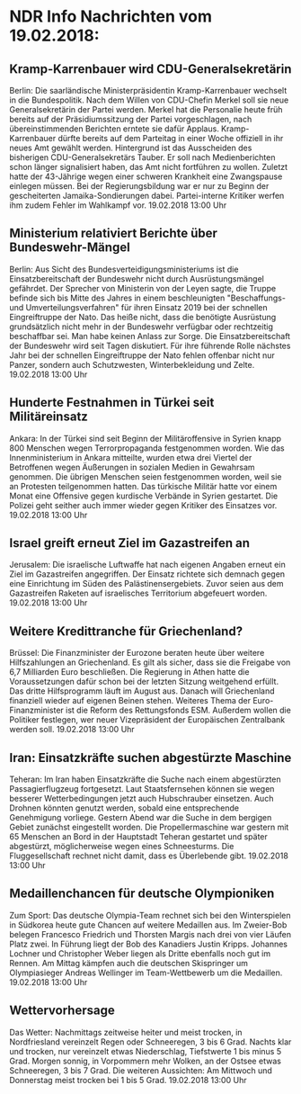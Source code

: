 # NDR Info Nachrichten vom 19.02.2018:


## Kramp-Karrenbauer wird CDU-Generalsekretärin
Berlin:	Die saarländische Ministerpräsidentin Kramp-Karrenbauer wechselt in die Bundespolitik. Nach dem Willen von CDU-Chefin Merkel soll sie neue Generalsekretärin der Partei werden. Merkel hat die Personalie heute früh bereits auf der Präsidiumssitzung der Partei vorgeschlagen, nach übereinstimmenden Berichten erntete sie dafür Applaus. Kramp-Karrenbauer dürfte bereits auf dem Parteitag in einer Woche offiziell in ihr neues Amt gewählt werden. Hintergrund ist das Ausscheiden des bisherigen CDU-Generalsekretärs Tauber. Er soll nach Medienberichten schon länger signalisiert haben, das Amt nicht fortführen zu wollen. Zuletzt hatte der 43-Jährige wegen einer schweren Krankheit eine Zwangspause einlegen müssen. Bei der Regierungsbildung war er nur zu Beginn der gescheiterten Jamaika-Sondierungen dabei. Partei-interne Kritiker werfen ihm zudem Fehler im Wahlkampf vor. 19.02.2018 13:00 Uhr 

## Ministerium relativiert Berichte über Bundeswehr-Mängel
Berlin: Aus Sicht des Bundesverteidigungsministeriums ist die Einsatzbereitschaft der Bundeswehr nicht durch Ausrüstungsmängel gefährdet. Der Sprecher von Ministerin von der Leyen sagte, die Truppe befinde sich bis Mitte des Jahres in einem beschleunigten "Beschaffungs- und Umverteilungsverfahren" für ihren Einsatz 2019 bei der schnellen Eingreiftruppe der Nato. Das heiße nicht, dass die benötigte Ausrüstung grundsätzlich nicht mehr in der Bundeswehr verfügbar oder rechtzeitig beschaffbar sei. Man habe keinen Anlass zur Sorge. Die Einsatzbereitschaft der Bundeswehr wird seit Tagen diskutiert. Für ihre führende Rolle nächstes Jahr bei der schnellen Eingreiftruppe der Nato fehlen offenbar nicht nur Panzer, sondern auch Schutzwesten, Winterbekleidung und Zelte. 19.02.2018 13:00 Uhr 

## Hunderte Festnahmen in Türkei seit Militäreinsatz
Ankara: In der Türkei sind seit Beginn der Militäroffensive in Syrien knapp 800 Menschen wegen Terrorpropaganda festgenommen worden. Wie das Innenministerium in Ankara mitteilte, wurden etwa drei Viertel der Betroffenen wegen Äußerungen in sozialen Medien in Gewahrsam genommen. Die übrigen Menschen seien festgenommen worden, weil sie an Protesten teilgenommen hatten. Das türkische Militär hatte vor einem Monat eine Offensive gegen kurdische Verbände in Syrien gestartet. Die Polizei geht seither auch immer wieder gegen Kritiker des Einsatzes vor. 19.02.2018 13:00 Uhr 

## Israel greift erneut Ziel im Gazastreifen an
Jerusalem: Die israelische Luftwaffe hat nach eigenen Angaben erneut ein Ziel im Gazastreifen angegriffen. Der Einsatz richtete sich demnach gegen eine Einrichtung im Süden des Palästinensergebiets. Zuvor seien aus dem Gazastreifen Raketen auf israelisches Territorium abgefeuert worden. 19.02.2018 13:00 Uhr 

## Weitere Kredittranche für Griechenland?
Brüssel: Die Finanzminister der Eurozone beraten heute über weitere Hilfszahlungen an Griechenland. Es gilt als sicher, dass sie die Freigabe von 6,7 Milliarden Euro beschließen. Die Regierung in Athen hatte die Voraussetzungen dafür schon bei der letzten Sitzung weitgehend erfüllt. Das dritte Hilfsprogramm läuft im August aus. Danach will Griechenland finanziell wieder auf eigenen Beinen stehen. Weiteres Thema der Euro-Finanzminister ist die Reform des Rettungsfonds ESM. Außerdem wollen die Politiker festlegen, wer neuer Vizepräsident der Europäischen Zentralbank werden soll. 19.02.2018 13:00 Uhr 

## Iran: Einsatzkräfte suchen abgestürzte Maschine
Teheran:	Im Iran haben Einsatzkräfte die Suche nach einem abgestürzten Passagierflugzeug fortgesetzt. Laut Staatsfernsehen können sie wegen besserer Wetterbedingungen jetzt auch Hubschrauber einsetzen. Auch Drohnen könnten genutzt werden, sobald eine entsprechende Genehmigung vorliege. Gestern Abend war die Suche in dem bergigen Gebiet zunächst eingestellt worden. Die Propellermaschine war gestern mit 65 Menschen an Bord in der Hauptstadt Teheran gestartet und später abgestürzt, möglicherweise wegen eines Schneesturms. Die Fluggesellschaft rechnet nicht damit, dass es Überlebende gibt. 19.02.2018 13:00 Uhr 

## Medaillenchancen für deutsche Olympioniken
Zum Sport: Das deutsche Olympia-Team rechnet sich bei den Winterspielen in Südkorea heute gute Chancen auf weitere Medaillen aus. Im Zweier-Bob belegen Francesco Friedrich und Thorsten Margis nach drei von vier Läufen Platz zwei. In Führung liegt der Bob des Kanadiers Justin Kripps. Johannes Lochner und Christopher Weber liegen als Dritte ebenfalls noch gut im Rennen. Am Mittag kämpfen auch die deutschen Skispringer um Olympiasieger Andreas Wellinger im Team-Wettbewerb um die Medaillen. 19.02.2018 13:00 Uhr 

## Wettervorhersage
Das Wetter: Nachmittags zeitweise heiter und meist trocken, in Nordfriesland vereinzelt Regen oder Schneeregen, 3 bis 6 Grad. Nachts klar und trocken, nur vereinzelt etwas Niederschlag, Tiefstwerte 1 bis minus 5 Grad. Morgen sonnig, in Vorpommern mehr Wolken, an der Ostsee etwas Schneeregen, 3 bis 7 Grad. Die weiteren Aussichten: Am Mittwoch und Donnerstag meist trocken bei 1 bis 5 Grad. 19.02.2018 13:00 Uhr 
